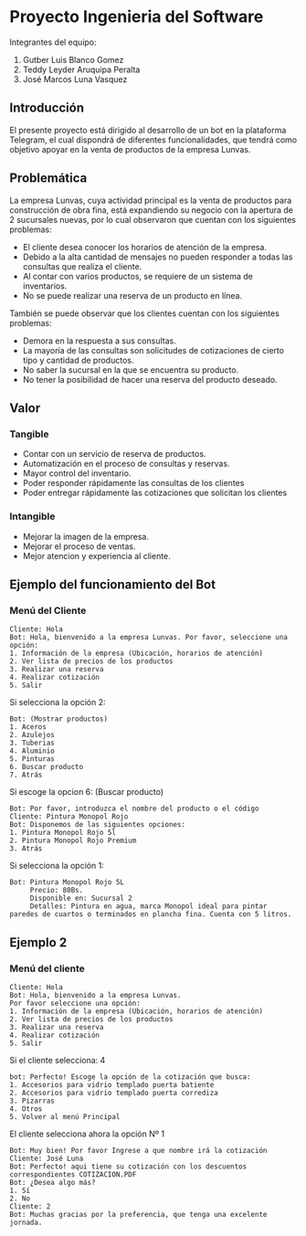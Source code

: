 # Proyecto Ingenieria del Software
Integrantes del equipo:

 1. Gutber Luis Blanco Gomez
 2. Teddy Leyder Aruquipa Peralta 
 3. José Marcos Luna Vasquez

## Introducción
El presente proyecto está dirigido al desarrollo de un bot en la plataforma Telegram, el cual dispondrá de diferentes funcionalidades, que tendrá como objetivo apoyar en la venta de productos de la empresa Lunvas.
## Problemática
La empresa Lunvas, cuya actividad principal es la venta de productos para construcción de obra fina, está expandiendo su negocio con la apertura de 2 sucursales nuevas, por lo cual observaron que cuentan con los siguientes problemas:

* El cliente desea conocer los horarios de atención de la empresa.
* Debido a la alta cantidad de mensajes no pueden responder a todas las consultas que realiza el cliente.
* Al contar con varios productos, se requiere de un sistema de inventarios.
* No se puede realizar una reserva de un producto en línea. 

También se puede observar que los clientes cuentan con los siguientes problemas:

* Demora en la respuesta a sus consultas.
* La mayoría de las consultas son solicitudes de cotizaciones de cierto tipo y cantidad de productos.
* No saber la sucursal en la que se encuentra su producto.
* No tener la posibilidad de hacer una reserva del producto deseado.
 
## Valor

### Tangible
* Contar con un servicio de reserva de productos.
* Automatización en el proceso de consultas y reservas.
* Mayor control del inventario.
* Poder responder rápidamente las consultas de los clientes
* Poder entregar rápidamente las cotizaciones que solicitan los clientes
### Intangible
* Mejorar la imagen de la empresa.
* Mejorar el proceso de ventas.
* Mejor atencion y experiencia al cliente.
## Ejemplo del funcionamiento del Bot
### Menú del Cliente
```
Cliente: Hola
Bot: Hola, bienvenido a la empresa Lunvas. Por favor, seleccione una opción:
1. Información de la empresa (Ubicación, horarios de atención) 
2. Ver lista de precios de los productos
3. Realizar una reserva
4. Realizar cotización
5. Salir
```
Si selecciona la opción 2:
```
Bot: (Mostrar productos)
1. Aceros
2. Azulejos
3. Tuberias
4. Aluminio
5. Pinturas
6. Buscar producto
7. Atrás
```
Si escoge la opcion 6: (Buscar producto)
```
Bot: Por favor, introduzca el nombre del producto o el código
Cliente: Pintura Monopol Rojo
Bot: Disponemos de las siguientes opciones:
1. Pintura Monopol Rojo 5l
2. Pintura Monopol Rojo Premium
3. Atrás
```
Si selecciona la opción 1:
```
Bot: Pintura Monopol Rojo 5L
     Precio: 80Bs.
     Disponible en: Sucursal 2
     Detalles: Pintura en agua, marca Monopol ideal para pintar paredes de cuartos o terminados en plancha fina. Cuenta con 5 litros.
```
 ## Ejemplo 2
 ### Menú del cliente
 ```
 Cliente: Hola
 Bot: Hola, bienvenido a la empresa Lunvas.
 Por favor seleccione una opción:
 1. Información de la empresa (Ubicación, horarios de atención) 
2. Ver lista de precios de los productos
3. Realizar una reserva
4. Realizar cotización
5. Salir
 ``` 
 Si el cliente selecciona: 4
 ```
 bot: Perfecto! Escoge la opción de la cotización que busca:
 1. Accesorios para vidrio templado puerta batiente
 2. Accesorios para vidrio templado puerta corrediza
 3. Pizarras 
 4. Otros
 5. Volver al menú Principal 
 ```
 El cliente selecciona ahora la opción Nº 1

 ```
 Bot: Muy bien! Por favor Ingrese a que nombre irá la cotización
 Cliente: José Luna
 Bot: Perfecto! aqui tiene su cotización con los descuentos correspondientes COTIZACION.PDF
 Bot: ¿Desea algo más?
 1. Sí
 2. No
 Cliente: 2
 Bot: Muchas gracias por la preferencia, que tenga una excelente jornada.
 ```